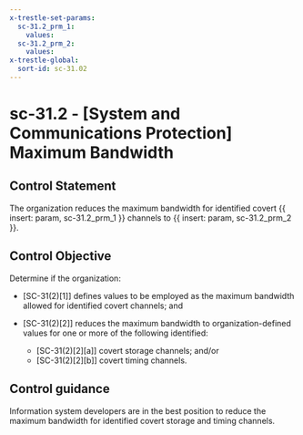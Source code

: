 ```yaml
---
x-trestle-set-params:
  sc-31.2_prm_1:
    values:
  sc-31.2_prm_2:
    values:
x-trestle-global:
  sort-id: sc-31.02
---
```


# sc-31.2 - \[System and Communications Protection\] Maximum Bandwidth

## Control Statement

The organization reduces the maximum bandwidth for identified covert {{ insert: param, sc-31.2_prm_1 }} channels to {{ insert: param, sc-31.2_prm_2 }}.

## Control Objective

Determine if the organization:

- \[SC-31(2)[1]\] defines values to be employed as the maximum bandwidth allowed for identified covert channels; and

- \[SC-31(2)[2]\] reduces the maximum bandwidth to organization-defined values for one or more of the following identified:

  - \[SC-31(2)[2][a]\] covert storage channels; and/or
  - \[SC-31(2)[2][b]\] covert timing channels.

## Control guidance

Information system developers are in the best position to reduce the maximum bandwidth for identified covert storage and timing channels.
